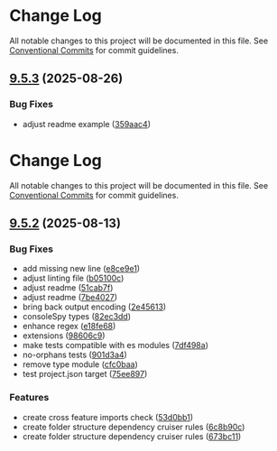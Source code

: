 # Change Log

All notable changes to this project will be documented in this file. See
[Conventional Commits](https://conventionalcommits.org) for commit guidelines.

## [9.5.3](https://github.com/leancodepl/js_corelibrary/compare/v9.5.2...v9.5.3) (2025-08-26)

### Bug Fixes

- adjust readme example
  ([359aac4](https://github.com/leancodepl/js_corelibrary/commit/359aac4ac7b02b4c8ac677eac30330e5b2e1bf3d))

# Change Log

All notable changes to this project will be documented in this file. See
[Conventional Commits](https://conventionalcommits.org) for commit guidelines.

## [9.5.2](https://github.com/leancodepl/js_corelibrary/compare/v9.5.1...v9.5.2) (2025-08-13)

### Bug Fixes

- add missing new line
  ([e8ce9e1](https://github.com/leancodepl/js_corelibrary/commit/e8ce9e1836981fe68ddd8095e7c7f874ca93b750))
- adjust linting file
  ([b05100c](https://github.com/leancodepl/js_corelibrary/commit/b05100cb6264c4bd6f33eb7434cd34610a191d6b))
- adjust readme
  ([51cab7f](https://github.com/leancodepl/js_corelibrary/commit/51cab7fdf3d937a62bb39c5b637b01fa8bb71954))
- adjust readme
  ([7be4027](https://github.com/leancodepl/js_corelibrary/commit/7be4027d466889a0474b183f091b2e8431c50b2a))
- bring back output encoding
  ([2e45613](https://github.com/leancodepl/js_corelibrary/commit/2e456135762ca3c52e5a277328b39f34704868ae))
- consoleSpy types
  ([82ec3dd](https://github.com/leancodepl/js_corelibrary/commit/82ec3ddc1442bc9ea977cf0faec6ff20d003109c))
- enhance regex
  ([e18fe68](https://github.com/leancodepl/js_corelibrary/commit/e18fe6822a36792b74c98250b916139ee841cb13))
- extensions ([98606c9](https://github.com/leancodepl/js_corelibrary/commit/98606c98403c6151b97c22c1e8a1b262a073474e))
- make tests compatible with es modules
  ([7df498a](https://github.com/leancodepl/js_corelibrary/commit/7df498abef57ee133ed666ca4c29dd9ec953ae65))
- no-orphans tests
  ([901d3a4](https://github.com/leancodepl/js_corelibrary/commit/901d3a4150bead4899993d8d6994facb4e103f91))
- remove type module
  ([cfc0baa](https://github.com/leancodepl/js_corelibrary/commit/cfc0baa1ee3f7da29628b8d29cf6a32b11ffb78c))
- test project.json target
  ([75ee897](https://github.com/leancodepl/js_corelibrary/commit/75ee897ea1930a4b4e9283141c7c8aaa4f1c4240))

### Features

- create cross feature imports check
  ([53d0bb1](https://github.com/leancodepl/js_corelibrary/commit/53d0bb19067fc5bc1212ae1ba9fe536e2d664a4c))
- create folder structure dependency cruiser rules
  ([6c8b90c](https://github.com/leancodepl/js_corelibrary/commit/6c8b90c15fec9099478d189bf2261c9f0e6b3189))
- create folder structure dependency cruiser rules
  ([673bc11](https://github.com/leancodepl/js_corelibrary/commit/673bc1107d73b522c3c77d81b53f35ce92008532))
